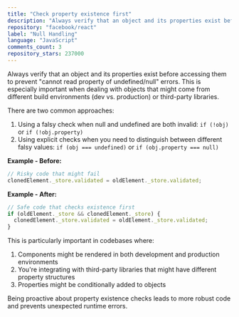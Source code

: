 ```yaml
---
title: "Check property existence first"
description: "Always verify that an object and its properties exist before accessing them to prevent 'cannot read property of undefined/null' errors. This is especially important when dealing with objects that might come from different build environments or third-party libraries."
repository: "facebook/react"
label: "Null Handling"
language: "JavaScript"
comments_count: 3
repository_stars: 237000
---
```


Always verify that an object and its properties exist before accessing them to prevent "cannot read property of undefined/null" errors. This is especially important when dealing with objects that might come from different build environments (dev vs. production) or third-party libraries.

There are two common approaches:
1. Using a falsy check when null and undefined are both invalid: `if (!obj)` or `if (!obj.property)`
2. Using explicit checks when you need to distinguish between different falsy values: `if (obj === undefined)` or `if (obj.property === null)`

**Example - Before:**
```javascript
// Risky code that might fail
clonedElement._store.validated = oldElement._store.validated;
```

**Example - After:**
```javascript
// Safe code that checks existence first
if (oldElement._store && clonedElement._store) {
  clonedElement._store.validated = oldElement._store.validated;
}
```

This is particularly important in codebases where:
1. Components might be rendered in both development and production environments
2. You're integrating with third-party libraries that might have different property structures
3. Properties might be conditionally added to objects

Being proactive about property existence checks leads to more robust code and prevents unexpected runtime errors.